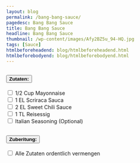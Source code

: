 ```yaml
---
layout: blog
permalink: /bang-bang-sauce/
pagedesc: Bang Bang Sauce
title: Bang Bang Sauce
headline: Bang Bang Sauce
thumbnail: /wp-content/images/Afy2BZ5u_94-HQ.jpg
tags: [Sauce]
htmlbeforeheadend: blog/htmlbeforeheadend.html
htmlbeforebodyend: blog/htmlbeforebodyend.html
---
```

<section data-bs-version="5.1">

  <div style="max-width: 600px; margin: auto;">
    <div style="margin-bottom: 20px;">
        <div class="accordion" id="accordionExample">
            <div class="accordion-item">
                <h2 class="accordion-header" id="headingOne">
                    <button class="accordion-button" type="button" data-bs-toggle="collapse" data-bs-target="#collapseOne" aria-expanded="true" aria-controls="collapseOne">
                        <!-- Sektion 1 Anfang-->
                        <b>Zutaten:</b>
                        <!-- Sektion 1 Ende-->
                    </button>
                </h2>
                <div id="collapseOne" class="accordion-collapse collapse show" aria-labelledby="headingOne" data-bs-parent="#accordionExample">
                    <div class="accordion-body">
                        <!-- Schritt Anfang-->
                        <div class="form-check">
                            <input class="form-check-input" type="checkbox" value="" id="flexCheckDefault" />
                            <label class="form-check-label" for="flexCheckDefault">
                                1/2 Cup Mayonnaise
                            </label>
                        </div>
                                                <div class="form-check">
                            <input class="form-check-input" type="checkbox" value="" id="flexCheckDefault" />
                            <label class="form-check-label" for="flexCheckDefault">
                                1 EL Scriraca Sauca
                            </label>
                        </div>
                                                <div class="form-check">
                            <input class="form-check-input" type="checkbox" value="" id="flexCheckDefault" />
                            <label class="form-check-label" for="flexCheckDefault">
                                2 EL Sweet Chili Sauce
                            </label>
                        </div>
                                                <div class="form-check">
                            <input class="form-check-input" type="checkbox" value="" id="flexCheckDefault" />
                            <label class="form-check-label" for="flexCheckDefault">
                                1 TL Reisessig
                            </label>
                        </div>
                                                <div class="form-check">
                            <input class="form-check-input" type="checkbox" value="" id="flexCheckDefault" />
                            <label class="form-check-label" for="flexCheckDefault">
                                Italian Seasoning (Optional)
                            </label>
                        </div>
                        <!-- Schritt Ende-->
                    </div>
                </div>
            </div>
            <div class="accordion-item">
                <h2 class="accordion-header" id="headingTwo">
                    <button class="accordion-button collapsed" type="button" data-bs-toggle="collapse" data-bs-target="#collapseTwo" aria-expanded="false" aria-controls="collapseTwo">
                        <!-- Sektion 2 Anfang-->
                        <b>Zuberitung:</b>
                        <!-- Sektion 2 Ende-->
                    </button>
                </h2>
                <div id="collapseTwo" class="accordion-collapse collapse" aria-labelledby="headingTwo" data-bs-parent="#accordionExample">
                    <div class="accordion-body">
                        <!-- Schritt Anfang-->
                        <div class="form-check">
                            <input class="form-check-input" type="checkbox" value="" id="flexCheckDefault" />
                            <label class="form-check-label" for="flexCheckDefault">
                                Alle Zutaten ordentlich vermengen
                            </label>
                        </div>
                        <!-- Schritt Ende -->
                    </div>
                </div>
            </div>
        </div>
    </div>
  </div>

</section>